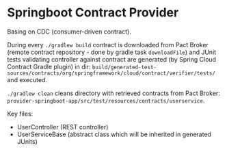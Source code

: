 # Springboot Contract Provider

Basing on CDC (consumer-driven contract).

During every `./gradlew build` contract is downloaded from Pact Broker (remote contract repository - done by gradle task `downloadFile`) 
and JUnit tests validating controller against contract are generated (by Spring Cloud Contract Gradle plugin) in 
dir: `build/generated-test-sources/contracts/org/springframework/cloud/contract/verifier/tests/` and executed.

`./gradlew clean` cleans directory with retrieved contracts from Pact Broker: `provider-springboot-app/src/test/resources/contracts/userservice`.

Key files:
* UserController (REST controller)
* UserServiceBase (abstract class which will be inherited in generated JUnits)